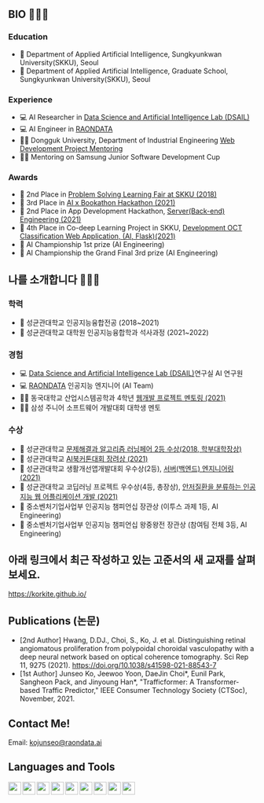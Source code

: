 ## BIO 👨🏻‍💻
### Education
- 🎒 Department of Applied Artificial Intelligence, Sungkyunkwan University(SKKU), Seoul
- 🎒 Department of Applied Artificial Intelligence, Graduate School, Sungkyunkwan University(SKKU), Seoul
### Experience
- 💻 AI Researcher in [Data Science and Artificial Intelligence Lab (DSAIL)][DSAIL]
- 💻 AI Engineer in [RAONDATA][raondata]
- 👨‍🏫 Dongguk University, Department of Industrial Engineering [Web Development Project Mentoring][dongmen]  
- 👨‍🏫 Mentoring on Samsung Junior Software Development Cup
### Awards
- 🥈 2nd Place in [Problem Solving Learning Fair at SKKU (2018)][learning]
- 🥉 3rd Place in [AI x Bookathon Hackathon (2021)][bookathon]
- 🥈 2nd Place in App Development Hackathon, [Server(Back-end) Engineering (2021)][appdev]
- 🥉 4th Place in Co-deep Learning Project in SKKU, [Development OCT Classification Web Application, (AI, Flask)(2021)][codeep]
- 🥇 AI Championship 1st prize (AI Engineering)
- 🥉 AI Championship the Grand Final 3rd prize (AI Engineering)


## 나를 소개합니다 👨🏻‍💻
### 학력
- 🎒 성균관대학교 인공지능융합전공 (2018~2021)
- 🎒 성균관대학교 대학원 인공지능융합학과 석사과정 (2021~2022)
### 경험
- 💻 [Data Science and Artificial Intelligence Lab (DSAIL)][DSAIL]연구실 AI 연구원
- 💻 [RAONDATA][raondata] 인공지능 엔지니어 (AI Team)
- 👨‍🏫 동국대학교 산업시스템공학과 4학년 [웹개발 프로젝트 멘토링 (2021)][dongmen]
- 👨‍🏫 삼성 주니어 소프트웨어 개발대회 대학생 멘토
### 수상
- 🥈 성균관대학교 [문제해결과 알고리즘 러닝페어 2등 수상(2018, 학부대학장상)][learning]
- 🥉 성균관대학교 [AI북커톤대회 장려상 (2021)][bookathon]
- 🥈 성균관대학교 생활개선앱개발대회 우수상(2등), [서버(백엔드) 엔지니어링 (2021)][appdev]
- 🥉 성균관대학교 코딥러닝 프로젝트 우수상(4등, 총장상), [안저질환을 분류하는 인공지능 웹 어플리케이션 개발 (2021)][codeep]
- 🥇 중소벤처기업사업부 인공지능 챔피언십 장관상 (이투스 과제 1등, AI Engineering)
- 🥉 중소벤처기업사업부 인공지능 챔피언십 왕중왕전 장관상 (참여팀 전체 3등, AI Engineering)

## 아래 링크에서 최근 작성하고 있는 고준서의 새 교재를 살펴보세요.
https://korkite.github.io/

## Publications (논문)
- [2nd Author] Hwang, D.DJ., Choi, S., Ko, J. et al. Distinguishing retinal angiomatous proliferation from polypoidal choroidal vasculopathy with a deep neural network based on optical coherence tomography. Sci Rep 11, 9275 (2021). https://doi.org/10.1038/s41598-021-88543-7
- [1st Author] Junseo Ko, Jeewoo Yoon, DaeJin Choi*, Eunil Park, Sangheon Pack, and Jinyoung Han*, "Trafficformer: A Transformer-based Traffic Predictor," IEEE Consumer Technology Society (CTSoc), November, 2021.

## Contact Me!
Email: kojunseo@raondata.ai

## Languages and Tools
[<img align = "left" width="26px" src="https://user-images.githubusercontent.com/50725139/102698710-c4cec900-4282-11eb-9f13-b5477cf503bf.png">][Youtube Link]
[<img align = "left" width="26px" src="https://store-images.s-microsoft.com/image/apps.6287.14514296758674918.de7d5037-39e7-4c0a-b6bb-7346f5e3787c.8099b1a2-2ae0-41d0-8b74-5ace1c2d9a8a?mode=scale&q=90&h=200&w=200&background=%230078D7">][scholar]
<img align = "left" width="26px" src="https://user-images.githubusercontent.com/50725139/102698864-f1cfab80-4283-11eb-90a5-d53f95851daf.png">
<img align = "left" width="26px" src="https://user-images.githubusercontent.com/50725139/102698869-fdbb6d80-4283-11eb-8726-2af4048d8a15.jpeg">
<img align = "left" width="26px" src="https://user-images.githubusercontent.com/50725139/102698881-10ce3d80-4284-11eb-80a8-b8ffef6787ac.png">
<img align = "left" width="26px" src="https://user-images.githubusercontent.com/50725139/102698893-1cb9ff80-4284-11eb-87c9-040e0302dcbe.png">
<img align = "left" width="26px" src="https://user-images.githubusercontent.com/50725139/102698915-3b1ffb00-4284-11eb-9db1-b4303a38c479.png">
<img align = "left" width="26px" src="https://user-images.githubusercontent.com/50725139/102698916-44a96300-4284-11eb-9ef1-c1546bb2b721.png">
<img align = "left" width="26px" src="https://user-images.githubusercontent.com/50725139/102698918-48d58080-4284-11eb-91e7-72c255d9fbb7.png">



[DSAIL]: https://sites.google.com/view/datasciencelab/ "Go DSAIL"
[scholar]: https://scholar.google.com/citations?user=qt7vHIMAAAAJ&hl=ko&oi=ao
[Youtube link]: https://www.youtube.com/channel/UCCaunu3Cv09ZCDxU13Gx3Hg?view_as=subscriber
[appdev]: https://github.com/KorKite/SubwaySeat_APP
[learning]: https://github.com/KorKite/Offline-Calendar-Python-Tkinter
[bookathon]: https://github.com/KorKite/bookathon2021-SKKU-Team-COCO
[dongmen]: https://github.com/KorKite/dongguk-ontenttion-mentoring
[codeep]: https://github.com/KorKite/codeep2021-Team11
[raondata]: https://www.raondata.ai

